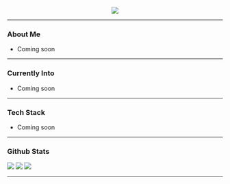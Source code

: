 <!-- Animated Typing Title -->
<p align="center">
  <img src="https://readme-typing-svg.demolab.com?font=Fira+Code&weight=700&pause=1000&color=FFD700&center=true&vCenter=true&width=500&lines=Hello%2C+I'm+Kupzed;Welcome+To+My+Github" />
</p>

---

### About Me

- Coming soon

<!-- ![](https://github-profile-trophy.vercel.app/?username=kupzed&theme=radical&no-frame=false&no-bg=false&margin-w=4) -->

---

### Currently Into

- Coming soon

<!-- ![Python](https://img.shields.io/badge/-Python-black?style=flat-square&logo=python)
![Linux](https://img.shields.io/badge/-Linux-black?style=flat-square&logo=linux)
![Smart Contracts](https://img.shields.io/badge/-Smart%20Contracts-black?style=flat-square&logo=solidity) -->

---

### Tech Stack

- Coming soon

<!-- ![Web3](https://img.shields.io/badge/-Laravel-black?style=flat-square&logo=laravel) -->

---

### Github Stats

![](https://github-readme-stats.vercel.app/api?username=kupzed&theme=radical&hide_border=false&include_all_commits=true&count_private=true)
![](https://github-readme-streak-stats.herokuapp.com/?user=kupzed&theme=radical&hide_border=false)
![](https://github-readme-stats.vercel.app/api/top-langs/?username=kupzed&theme=radical&hide_border=false&include_all_commits=true&count_private=true&layout=compact)

---
